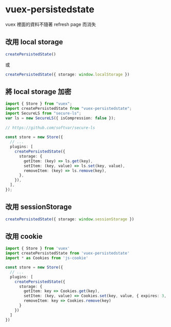 # vuex-persistedstate

vuex 裡面的資料不隨著 refresh page 而消失

## 改用 local storage

```ts
createPersistedState()
```

或

```ts
createPersistedState({ storage: window.localStorage })
```

## 將 local storage 加密

```ts
import { Store } from "vuex";
import createPersistedState from "vuex-persistedstate";
import SecureLS from "secure-ls";
var ls = new SecureLS({ isCompression: false });
 
// https://github.com/softvar/secure-ls
 
const store = new Store({
  // ...
  plugins: [
    createPersistedState({
      storage: {
        getItem: (key) => ls.get(key),
        setItem: (key, value) => ls.set(key, value),
        removeItem: (key) => ls.remove(key),
      },
    }),
  ],
});
```

## 改用 sessionStorage

```ts
createPersistedState({ storage: window.sessionStorage })
```

## 改用 cookie

```ts
import { Store } from 'vuex'
import createPersistedState from 'vuex-persistedstate'
import * as Cookies from 'js-cookie'

const store = new Store({
  // ...
  plugins: [
    createPersistedState({
      storage: {
        getItem: key => Cookies.get(key),
        setItem: (key, value) => Cookies.set(key, value, { expires: 3, secure: true }),
        removeItem: key => Cookies.remove(key)
      }
    })
  ]
})
```
